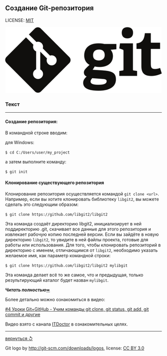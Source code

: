 ## Создание Git-репозитория

LICENSE: [MIT](../license.md)

![git-logo](../assets/logo.svg)

### **Текст**

---

#### Создание репозитория:

В командной строке вводим:

для Windows:

`$ cd C:/Users/user/my_project`

а затем выполните команду:

`$ git init`

#### Клонирование существующего репозитория

Клонирование репозитория осуществляется командой `git clone <url>`. Например, если вы хотите клонировать библиотеку `libgit2`, вы можете сделать это следующим образом:

`$ git clone https://github.com/libgit2/libgit2`

Эта команда создаёт директорию libgit2, инициализирует в ней поддиректорию .git, скачивает все данные для этого репозитория и извлекает рабочую копию последней версии. Если вы зайдёте в новую директорию `libgit2`, то увидите в ней файлы проекта, готовые для работы или использования. Для того, чтобы клонировать репозиторий в директорию с именем, отличающимся от `libgit2`, необходимо указать желаемое имя, как параметр командной строки:

`$ git clone https://github.com/libgit2/libgit2 mylibgit`

Эта команда делает всё то же самое, что и предыдущая, только результирующий каталог будет назван `mylibgit`.

***Читать полностью***[&#10149;](https://git-scm.com/book/ru/v2/%D0%9E%D1%81%D0%BD%D0%BE%D0%B2%D1%8B-Git-%D0%A1%D0%BE%D0%B7%D0%B4%D0%B0%D0%BD%D0%B8%D0%B5-Git-%D1%80%D0%B5%D0%BF%D0%BE%D0%B7%D0%B8%D1%82%D0%BE%D1%80%D0%B8%D1%8F)

Более детально можно ознакомиться в видео:

[#4 Уроки Git+GitHub - Учим команды git clone, git status, git add, git commit и другие](https://www.youtube.com/watch?v=Pl0xwUicJDc&list=PLuY6eeDuleIOMB2R_Kky05ZfiAx2_pbAH&index=4&ab_channel=ITDoctor)

Видео взято с канала [ITDoctor](https://www.youtube.com/channel/UC2Ev-rDSHBov0ZMChesLfrg) в ознакомительных целях.

---

[вернуться &#8634;](../core/basics.md)

Git logo by http://git-scm.com/downloads/logos,
license: [CC BY 3.0](https://creativecommons.org/licenses/by/3.0/)